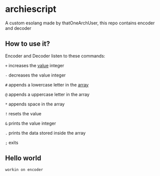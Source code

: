 # archiescript
A custom esolang made by thatOneArchUser, this repo contains encoder and decoder

## How to use it?
Encoder and Decoder listen to these commands:

`+` increases the [value](https://github.com/thatOneArchUser/archiescript/blob/main/decoder.py#L5) integer

`-` decreases the value integer

`#` appends a lowercase letter in the [array](https://github.com/thatOneArchUser/archiescript/blob/main/decoder.py#L10)

`@` appends a uppercase letter in the array

`*` appends space in the array

`!` resets the value

`&` prints the value integer

`.` prints the data stored inside the array

`;` exits

## Hello world
`workin on encoder`
